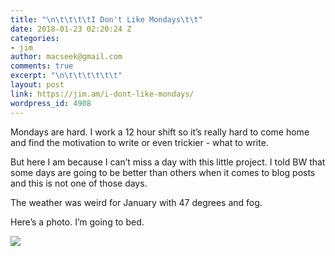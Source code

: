 ```yaml
---
title: "\n\t\t\t\tI Don't Like Mondays\t\t"
date: 2018-01-23 02:20:24 Z
categories:
- jim
author: macseek@gmail.com
comments: true
excerpt: "\n\t\t\t\t\t\t"
layout: post
link: https://jim.am/i-dont-like-mondays/
wordpress_id: 4908
---
```


Mondays are hard. I work a 12 hour shift so it’s really hard to come home and find the motivation to write or even trickier - what to write.




But here I am because I can’t miss a day with this little project. I told BW that some days are going to be better than others when it comes to blog posts and this is not one of those days.




The weather was weird for January with 47 degrees and fog.




Here’s a photo. I’m going to bed.




![](http://jim.am/wp-content/uploads/2018/01/null-26.jpeg)


		
